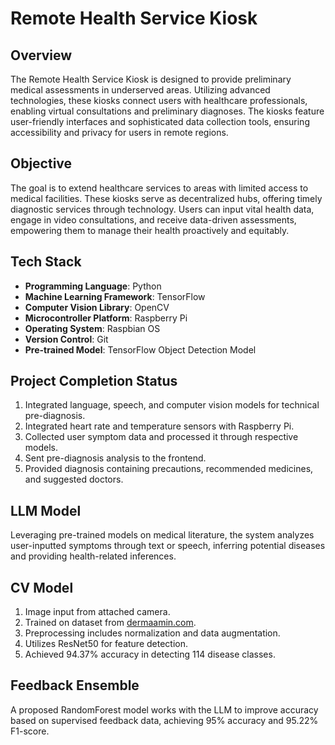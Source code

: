 # Remote Health Service Kiosk

## Overview
The Remote Health Service Kiosk is designed to provide preliminary medical assessments in underserved areas. Utilizing advanced technologies, these kiosks connect users with healthcare professionals, enabling virtual consultations and preliminary diagnoses. The kiosks feature user-friendly interfaces and sophisticated data collection tools, ensuring accessibility and privacy for users in remote regions.

## Objective
The goal is to extend healthcare services to areas with limited access to medical facilities. These kiosks serve as decentralized hubs, offering timely diagnostic services through technology. Users can input vital health data, engage in video consultations, and receive data-driven assessments, empowering them to manage their health proactively and equitably.

## Tech Stack
- **Programming Language**: Python
- **Machine Learning Framework**: TensorFlow
- **Computer Vision Library**: OpenCV
- **Microcontroller Platform**: Raspberry Pi
- **Operating System**: Raspbian OS
- **Version Control**: Git
- **Pre-trained Model**: TensorFlow Object Detection Model

## Project Completion Status
1. Integrated language, speech, and computer vision models for technical pre-diagnosis.
2. Integrated heart rate and temperature sensors with Raspberry Pi.
3. Collected user symptom data and processed it through respective models.
4. Sent pre-diagnosis analysis to the frontend.
5. Provided diagnosis containing precautions, recommended medicines, and suggested doctors.

## LLM Model
Leveraging pre-trained models on medical literature, the system analyzes user-inputted symptoms through text or speech, inferring potential diseases and providing health-related inferences.

## CV Model
1. Image input from attached camera.
2. Trained on dataset from [dermaamin.com](https://www.dermaamin.com/site/).
3. Preprocessing includes normalization and data augmentation.
4. Utilizes ResNet50 for feature detection.
5. Achieved 94.37% accuracy in detecting 114 disease classes.

## Feedback Ensemble
A proposed RandomForest model works with the LLM to improve accuracy based on supervised feedback data, achieving 95% accuracy and 95.22% F1-score.
